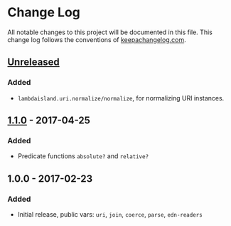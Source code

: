 # Change Log
All notable changes to this project will be documented in this file. This change log follows the conventions of [keepachangelog.com](http://keepachangelog.com/).

<!-- (this space deliberately left blank) -->
<!-- ### Added -->
<!-- ### Changed -->
<!-- ### Removed -->
<!-- ### Fixed -->


## [Unreleased]
### Added
- `lambdaisland.uri.normalize/normalize`, for normalizing URI instances.

## [1.1.0] - 2017-04-25
### Added
- Predicate functions `absolute?` and `relative?`

## 1.0.0 - 2017-02-23
### Added
- Initial release, public vars: `uri`, `join`, `coerce`, `parse`, `edn-readers`

[Unreleased]: https://github.com/lambdaisland/uri/compare/v1.1.0...HEAD
[1.1.0]: https://github.com/lambdaisland/uri/compare/v1.0.0...v1.1.0
